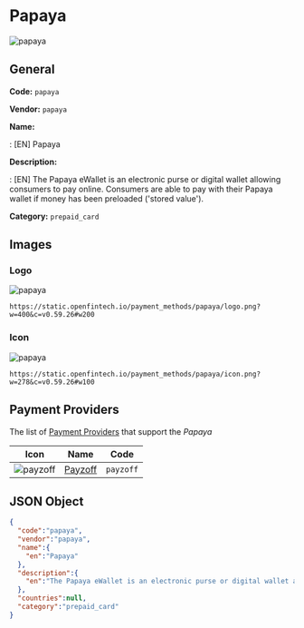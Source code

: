 
# Papaya 
![papaya](https://static.openfintech.io/payment_methods/papaya/logo.png?w=400&c=v0.59.26#w200)  

## General 
**Code:** `papaya` 
 
**Vendor:** `papaya` 
 
**Name:** 
 
:	[EN] Papaya 
 
**Description:** 
 
: [EN] The Papaya eWallet is an electronic purse or digital wallet allowing consumers to pay online. Consumers are able to pay with their Papaya wallet if money has been preloaded ('stored value'). 
 
**Category:** `prepaid_card` 
 

## Images 

### Logo 
![papaya](https://static.openfintech.io/payment_methods/papaya/logo.png?w=400&c=v0.59.26#w200)  

```
https://static.openfintech.io/payment_methods/papaya/logo.png?w=400&c=v0.59.26#w200
```  

### Icon 
![papaya](https://static.openfintech.io/payment_methods/papaya/icon.png?w=278&c=v0.59.26#w100)  

```
https://static.openfintech.io/payment_methods/papaya/icon.png?w=278&c=v0.59.26#w100
```  

## Payment Providers 
 
The list of [Payment Providers](/providers) that support the _Papaya_ 

|Icon|Name|Code| 
|:---:|:---:|:---:| 
|![payzoff](https://static.openfintech.io/payment_providers/payzoff/icon.png?w=278&c=v0.59.26#w100) |[Payzoff](/payment-providers/payzoff)|`payzoff`| 
 

## JSON Object 

```json
{
  "code":"papaya",
  "vendor":"papaya",
  "name":{
    "en":"Papaya"
  },
  "description":{
    "en":"The Papaya eWallet is an electronic purse or digital wallet allowing consumers to pay online. Consumers are able to pay with their Papaya wallet if money has been preloaded ('stored value')."
  },
  "countries":null,
  "category":"prepaid_card"
}
```  

